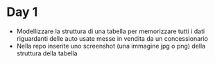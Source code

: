 # Day 1

- Modellizzare la struttura di una tabella per memorizzare tutti i dati riguardanti delle auto usate messe in vendita da un concessionario
- Nella repo inserite uno screenshot (una immagine jpg o png) della struttura della tabella